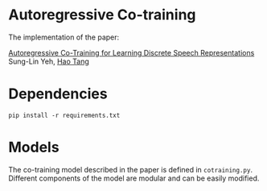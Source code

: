 # Autoregressive Co-training

The implementation of the paper:

[Autoregressive Co-Training for Learning Discrete Speech Representations](https://arxiv.org/abs/2203.15840) \
Sung-Lin Yeh, [Hao Tang](https://homepages.inf.ed.ac.uk/htang2/index.html)

# Dependencies
```
pip install -r requirements.txt
```

# Models
The co-training model described in the paper is defined in `cotraining.py`. Different components of the model
are modular and can be easily modified.

